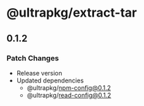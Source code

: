 # @ultrapkg/extract-tar

## 0.1.2

### Patch Changes

- Release version
- Updated dependencies
  - @ultrapkg/npm-config@0.1.2
  - @ultrapkg/read-config@0.1.2
